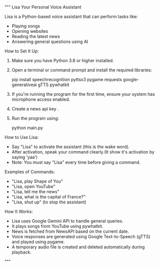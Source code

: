 """
Lisa  Your Personal Voice Assistant

Lisa is a Python-based voice assistant that can perform tasks like:
- Playing songs
- Opening websites
- Reading the latest news
- Answering general questions using AI


How to Set It Up:
1. Make sure you have Python 3.8 or higher installed.
2. Open a terminal or command prompt and install the required libraries:

   pip install speechrecognition pyttsx3 pygame requests google-generativeai gTTS pywhatkit

3. If you're running the program for the first time, ensure your system has microphone access enabled.
4. Create a news api key .
5. Run the program using:

   python main.py


How to Use Lisa:
- Say "Lisa" to activate the assistant (this is the wake word).
- After activation, speak your command clearly.(It show it's activation by saying 'yaa')
- Note: You must say "Lisa" every time before giving a command.


Examples of Commands:
- "Lisa, play Shape of You"
- "Lisa, open YouTube"
- "Lisa, tell me the news"
- "Lisa, what is the capital of France?"
- "Lisa, shut up" (to stop the assistant)


How It Works:
- Lisa uses Google Gemini API to handle general queries.
- It plays songs from YouTube using pywhatkit.
- News is fetched from NewsAPI based on the current date.
- Voice responses are generated using Google Text-to-Speech (gTTS) and played using pygame.
- A temporary audio file is created and deleted automatically during playback.

"""

